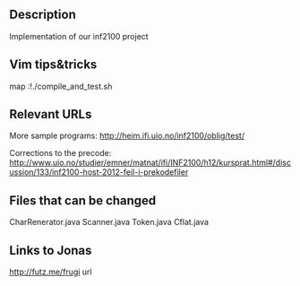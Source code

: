 Description
-----------
Implementation of our inf2100 project

Vim tips&tricks
---------------

map <F8> :!./compile_and_test.sh<CR>


Relevant URLs
-------------

More sample programs:
http://heim.ifi.uio.no/inf2100/oblig/test/

Corrections to the precode:
http://www.uio.no/studier/emner/matnat/ifi/INF2100/h12/kursprat.html#/discussion/133/inf2100-host-2012-feil-i-prekodefiler


Files that can be changed
-------------------------

CharRenerator.java
Scanner.java
Token.java
Cflat.java

Links to Jonas
--------------

http://futz.me/frugi url
